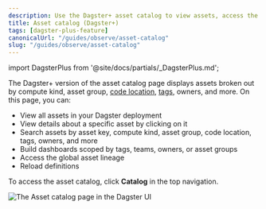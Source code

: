 ```yaml
---
description: Use the Dagster+ asset catalog to view assets, access the global asset lineage, build dasbhoards, reload definitions, and search assets by asset key, compute kind, asset group, code location, and more.
title: Asset catalog (Dagster+)
tags: [dagster-plus-feature]
canonicalUrl: "/guides/observe/asset-catalog"
slug: "/guides/observe/asset-catalog"
---
```


import DagsterPlus from '@site/docs/partials/\_DagsterPlus.md';

<DagsterPlus />

The Dagster+ version of the asset catalog page displays assets broken out by compute kind, asset group, [code location](/deployment/code-locations), [tags](/guides/build/assets/metadata-and-tags/tags), owners, and more. On this page, you can:

- View all assets in your Dagster deployment
- View details about a specific asset by clicking on it
- Search assets by asset key, compute kind, asset group, code location, tags, owners, and more
- Build dashboards scoped by tags, teams, owners, or asset groups
- Access the global asset lineage
- Reload definitions

To access the asset catalog, click **Catalog** in the top navigation.

![The Asset catalog page in the Dagster UI](/images/dagster-plus/features/asset-catalog/asset-catalog-cloud-pro.png)
